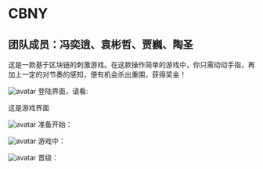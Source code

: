 # CBNY
## 团队成员：冯奕逍、袁彬哲、贾巍、陶圣

这是一款基于区块链的刺激游戏。在这款操作简单的游戏中，你只需动动手指，再加上一定的对节奏的感知，便有机会杀出重围，获得奖金！


![avatar](https://github.com/Yuan-hay/CBNY/blob/master/login.png)
登陆界面，请看:

这是游戏界面

![avatar](https://github.com/Yuan-hay/CBNY/blob/master/%E6%B8%B8%E6%88%8F%E5%BC%80%E5%A7%8B.png)
准备开始：

![avatar](https://github.com/Yuan-hay/CBNY/blob/master/%E6%B8%B8%E6%88%8F%E8%BF%87%E7%A8%8B.png)
游戏中：

![avatar](https://github.com/Yuan-hay/CBNY/blob/master/%E6%99%8B%E7%BA%A7.png)
晋级：
